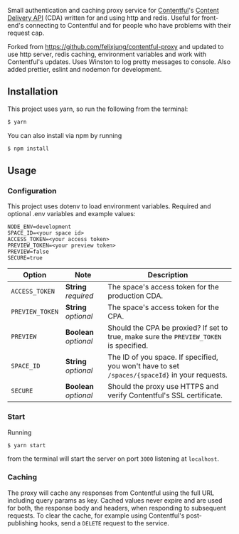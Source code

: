Small authentication and caching proxy service for [Contentful](http://contentful.com)'s [Content Delivery API](https://www.contentful.com/developers/docs/references/content-delivery-api/) (CDA) written for and using http and redis. Useful for front-end's connecting to Contentful and for people who have problems with their request cap.

Forked from https://github.com/felixjung/contentful-proxy and updated to use http server, redis caching, environment variables and work with Contentful's updates. Uses Winston to log pretty messages to console. Also added prettier, eslint and nodemon for development.

## Installation

This project uses yarn, so run the following from the terminal:

``` bash
$ yarn
```

You can also install via npm by running

``` bash
$ npm install
```

## Usage

### Configuration

This project uses dotenv to load environment variables. Required and optional .env variables and example values:
```
NODE_ENV=development
SPACE_ID=<your space id>
ACCESS_TOKEN=<your access token>
PREVIEW_TOKEN=<your preview token>
PREVIEW=false
SECURE=true
```

| Option         | Note                   | Description                              |
| -------------- | ---------------------- | ---------------------------------------- |
| `ACCESS_TOKEN`  | **String** *required*  | The space's access token for the production CDA. |
| `PREVIEW_TOKEN` | **String** *optional*  | The space's access token for the CPA.    |
| `PREVIEW`      | **Boolean** *optional* | Should the CPA be proxied? If set to true, make sure the `PREVIEW_TOKEN` is specified. |
| `SPACE_ID`      | **String** *optional*  | The ID of you space. If specified, you won't have to set `/spaces/{spaceId}` in your requests. |
| `SECURE`       | **Boolean** *optional* | Should the proxy use HTTPS and verify Contentful's SSL certificate. |

### Start

Running

``` bash
$ yarn start
```
from the terminal will start the server on port `3000` listening at `localhost`.

### Caching

The proxy will cache any responses from Contentful using the full URL including
query params as key. Cached values never expire and are used for both, the
response body and headers, when responding to subsequent requests. To clear the
cache, for example using Contentful's post-publishing hooks, send a `DELETE`
request to the service.



